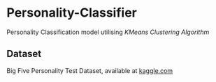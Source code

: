 # Personality-Classifier

Personality Classification model utilising *KMeans Clustering Algorithm*

## Dataset
Big Five Personality Test Dataset, available at [kaggle.com](https://www.kaggle.com/tunguz/big-five-personality-test)
